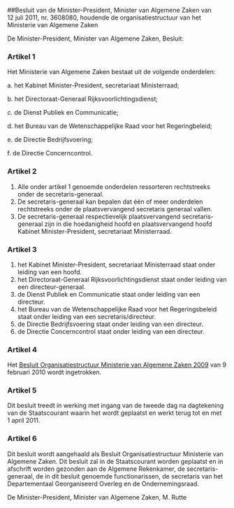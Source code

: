 <meta http-equiv='Content-Type' content='text/html; charset=utf-8' />

##Besluit van de Minister-President, Minister van Algemene Zaken van 12 juli 2011, nr. 3608080, houdende de organisatiestructuur van het Ministerie van Algemene Zaken

De Minister-President, Minister van Algemene Zaken,  Besluit:    

### Artikel  1  

Het Ministerie van Algemene Zaken bestaat uit de volgende onderdelen: 

a. het Kabinet Minister-President, secretariaat Ministerraad;  

b. het Directoraat-Generaal Rijksvoorlichtingsdienst;  

c. de Dienst Publiek en Communicatie;  

d. het Bureau van de Wetenschappelijke Raad voor het Regeringbeleid;  

e. de Directie Bedrijfsvoering;  

f. de Directie Concerncontrol.   

### Artikel  2  

1.  Alle onder artikel 1 genoemde onderdelen ressorteren rechtstreeks onder de secretaris-generaal.   
2.  De secretaris-generaal kan bepalen dat één of meer onderdelen rechtstreeks onder de plaatsvervangend secretaris generaal vallen.   
3.  De secretaris-generaal respectievelijk plaatsvervangend secretaris-generaal zijn in die hoedanigheid hoofd en plaatsvervangend hoofd Kabinet Minister-President, secretariaat Ministerraad.  

### Artikel  3  

1.  het Kabinet Minister-President, secretariaat Ministerraad staat onder leiding van een hoofd.   
2.  het Directoraat-Generaal Rijksvoorlichtingsdienst staat onder leiding van een directeur-generaal.   
3.  de Dienst Publiek en Communicatie staat onder leiding van een directeur.   
4.  het Bureau van de Wetenschappelijke Raad voor het Regeringsbeleid staat onder leiding van een secretaris/directeur.   
5.  de Directie Bedrijfsvoering staat onder leiding van een directeur.   
6.  de Directie Concerncontrol staat onder leiding van een directeur.  

### Artikel  4  

Het [Besluit Organisatiestructuur Ministerie van Algemene Zaken 2009](../../../../../../../../ministeriele-regeling/besluit/organisatiestructuur/ministerie/van/algemene/zaken/2009/BWBR0027291/README.md) van 9 februari 2010 wordt ingetrokken. 

### Artikel  5  

Dit besluit treedt in werking met ingang van de tweede dag na dagtekening van de Staatscourant waarin het wordt geplaatst en werkt terug tot en met 1 april 2011. 

### Artikel  6  

Dit besluit wordt aangehaald als Besluit Organisatiestructuur Ministerie van Algemene Zaken. 
Dit besluit zal in de Staatscourant worden geplaatst en in afschrift worden gezonden aan de Algemene Rekenkamer, de secretaris-generaal, de in dit besluit genoemde functionarissen, de secretaris van het Departementaal Georganiseerd Overleg en de Ondernemingsraad.  

De Minister-President, 
Minister van Algemene Zaken, 
M. Rutte     
